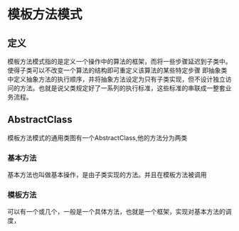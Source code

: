 # 模板方法模式
## 定义
模板方法模式指的是定义一个操作中的算法的框架，而将一些步骤延迟到子类中。使得子类可以不改变一个算法的结构即可重定义该算法的某些特定步骤
即抽象类中定义抽象方法的执行顺序，并将抽象方法设定为只有子类实现，但不设计独立访问的方法。也就是说父类规定好了一系列的执行标准，这些标准的串联成一整套业务流程。
## AbstractClass
模板方法模式的通用类图有一个AbstractClass,他的方法分为两类
### 基本方法
基本方法也叫做基本操作，是由子类实现的方法。并且在模板方法被调用
### 模板方法
可以有一个或几个，一般是一个具体方法，也就是一个框架，实现对基本方法的调度，

